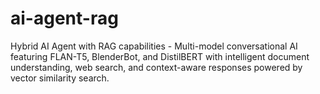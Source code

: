 # ai-agent-rag
Hybrid AI Agent with RAG capabilities - Multi-model conversational AI featuring FLAN-T5, BlenderBot, and DistilBERT with intelligent document understanding, web search, and context-aware responses powered by vector similarity search.
